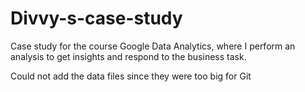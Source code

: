 # Divvy-s-case-study
Case study for the course Google Data Analytics, where I perform an analysis to get insights and respond to the business task.

Could not add the data files since they were too big for Git
